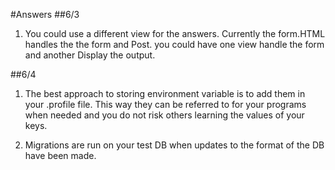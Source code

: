 #Answers
##6/3
1. You could use a different view for the answers. Currently the form.HTML handles the the form and
Post. you could have one view handle the form and another Display the output.


##6/4
1. The best approach to storing environment variable is to add them in your .profile
file. This way they can be referred to for your programs when needed and you do not risk
others learning the values of your keys.

2. Migrations are run on your test DB when updates to the format of the DB have been made.
